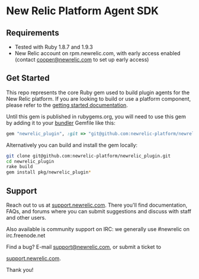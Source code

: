 # New Relic Platform Agent SDK

## Requirements

 * Tested with Ruby 1.8.7 and 1.9.3
 * New Relic account on rpm.newrelic.com, with early access enabled 
   (contact cooper@newrelic.com to set up early access)

## Get Started

This repo represents the core Ruby gem used to build plugin agents for
the New Relic platform. If you are looking to build or use a platform
component, please refer to the
[getting started documentation](http://newrelic.com/docs/platform/plugin-development).

Until this gem is published in rubygems.org, you will need to use this
gem by adding it to your [bundler](http://gembundler.com/) Gemfile like this:

```ruby
gem "newrelic_plugin", :git => "git@github.com:newrelic-platform/newrelic_plugin.git", :branch => "release"
```

Alternatively you can build and install the gem locally:

```bash
git clone git@github.com:newrelic-platform/newrelic_plugin.git
cd newrelic_plugin
rake build
gem install pkg/newrelic_plugin*
```

## Support

Reach out to us at
[support.newrelic.com](http://support.newrelic.com/).
There you'll find documentation, FAQs, and forums where you can submit
suggestions and discuss with staff and other users.

Also available is community support on IRC: we generally use #newrelic
on irc.freenode.net

Find a bug? E-mail <support@newrelic.com>, or submit a ticket to

[support.newrelic.com](http://support.newrelic.com/).

Thank you!
